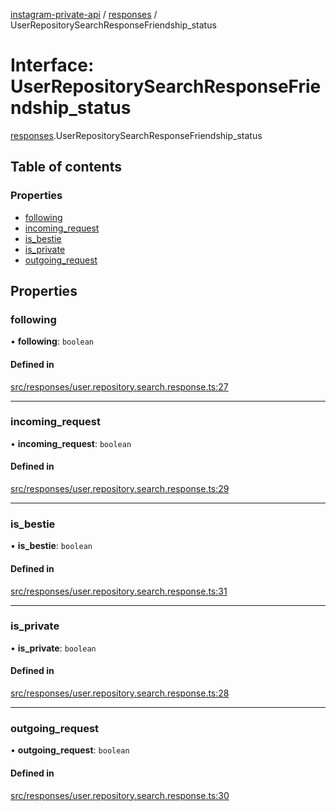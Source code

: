 [instagram-private-api](../../README.md) / [responses](../../modules/responses.md) / UserRepositorySearchResponseFriendship_status

# Interface: UserRepositorySearchResponseFriendship\_status

[responses](../../modules/responses.md).UserRepositorySearchResponseFriendship_status

## Table of contents

### Properties

- [following](UserRepositorySearchResponseFriendship_status.md#following)
- [incoming\_request](UserRepositorySearchResponseFriendship_status.md#incoming_request)
- [is\_bestie](UserRepositorySearchResponseFriendship_status.md#is_bestie)
- [is\_private](UserRepositorySearchResponseFriendship_status.md#is_private)
- [outgoing\_request](UserRepositorySearchResponseFriendship_status.md#outgoing_request)

## Properties

### following

• **following**: `boolean`

#### Defined in

[src/responses/user.repository.search.response.ts:27](https://github.com/Nerixyz/instagram-private-api/blob/b3351b9/src/responses/user.repository.search.response.ts#L27)

___

### incoming\_request

• **incoming\_request**: `boolean`

#### Defined in

[src/responses/user.repository.search.response.ts:29](https://github.com/Nerixyz/instagram-private-api/blob/b3351b9/src/responses/user.repository.search.response.ts#L29)

___

### is\_bestie

• **is\_bestie**: `boolean`

#### Defined in

[src/responses/user.repository.search.response.ts:31](https://github.com/Nerixyz/instagram-private-api/blob/b3351b9/src/responses/user.repository.search.response.ts#L31)

___

### is\_private

• **is\_private**: `boolean`

#### Defined in

[src/responses/user.repository.search.response.ts:28](https://github.com/Nerixyz/instagram-private-api/blob/b3351b9/src/responses/user.repository.search.response.ts#L28)

___

### outgoing\_request

• **outgoing\_request**: `boolean`

#### Defined in

[src/responses/user.repository.search.response.ts:30](https://github.com/Nerixyz/instagram-private-api/blob/b3351b9/src/responses/user.repository.search.response.ts#L30)
